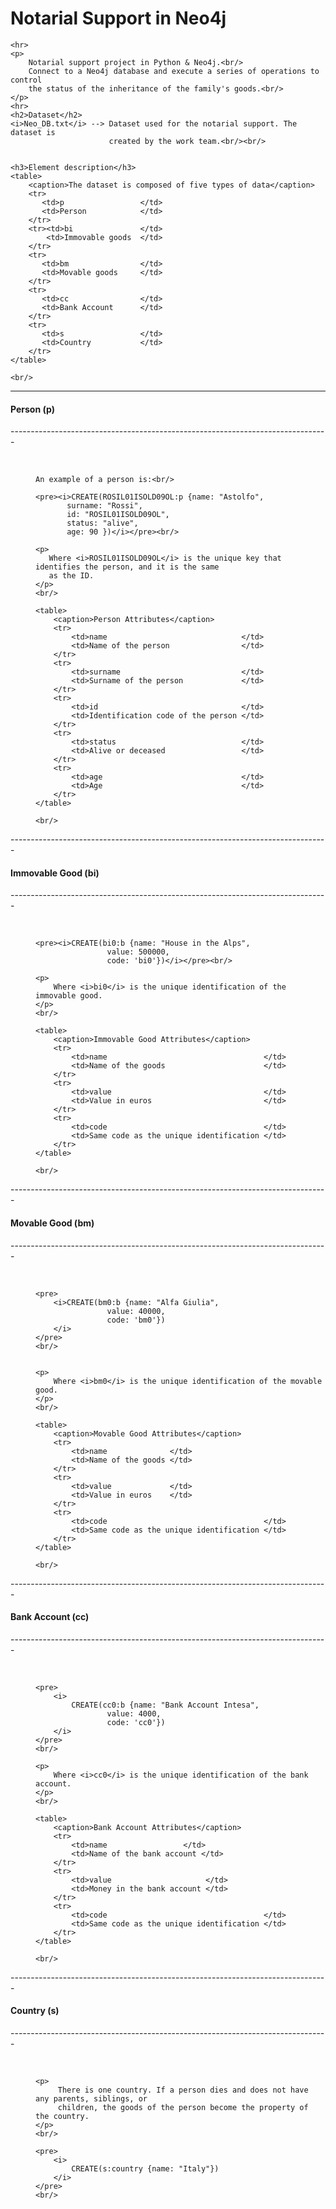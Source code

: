 
<h1>Notarial Support in Neo4j</h1>

    <hr>
    <p>
        Notarial support project in Python & Neo4j.<br/>
        Connect to a Neo4j database and execute a series of operations to control
        the status of the inheritance of the family's goods.<br/>
    </p>
    <hr>
    <h2>Dataset</h2>
    <i>Neo_DB.txt</i> --> Dataset used for the notarial support. The dataset is 
                          created by the work team.<br/><br/>
    
    
    <h3>Element description</h3>
    <table>
        <caption>The dataset is composed of five types of data</caption>
        <tr>
           <td>p                 </td>
           <td>Person            </td>
        </tr>
        <tr><td>bi               </td>
            <td>Immovable goods  </td>
        </tr>
        <tr>
           <td>bm                </td>
           <td>Movable goods     </td>
        </tr>
        <tr>
           <td>cc                </td>
           <td>Bank Account      </td>
        </tr>
        <tr>
           <td>s                 </td>
           <td>Country           </td>
        </tr>
    </table>
    
    <br/>

-------------------------------------------------------------------------------
<h4>Person (p)</h4>
-------------------------------------------------------------------------------
<dir>
    <br/>
    
    An example of a person is:<br/>
    
    <pre><i>CREATE(ROSIL01ISOLD09OL:p {name: "Astolfo",
           surname: "Rossi",   
           id: "ROSIL01ISOLD09OL",   
           status: "alive",
           age: 90 })</i></pre><br/>
    
    <p>
       Where <i>ROSIL01ISOLD09OL</i> is the unique key that identifies the person, and it is the same
       as the ID.
    </p>
    <br/>
    
    <table>
        <caption>Person Attributes</caption>
        <tr>
            <td>name                              </td>
            <td>Name of the person                </td>
        </tr>
        <tr>
            <td>surname                           </td>
            <td>Surname of the person             </td>
        </tr>
        <tr>
            <td>id                                </td>
            <td>Identification code of the person </td>
        </tr>
        <tr>
            <td>status                            </td>
            <td>Alive or deceased                 </td>
        </tr>
        <tr>
            <td>age                               </td>
            <td>Age                               </td>
        </tr>
    </table>
       
    <br/>
</dir>
-------------------------------------------------------------------------------
<h4>Immovable Good (bi)</h4>
-------------------------------------------------------------------------------
<dir>
    <br/>
    
    <pre><i>CREATE(bi0:b {name: "House in the Alps",
                    value: 500000,
    				code: 'bi0'})</i></pre><br/>
    
    <p>
        Where <i>bi0</i> is the unique identification of the immovable good.
    </p>
    <br/>
    
    <table>
        <caption>Immovable Good Attributes</caption>
        <tr>
            <td>name                                   </td>
            <td>Name of the goods                      </td>
        </tr>
        <tr>
            <td>value                                  </td>
            <td>Value in euros                         </td>
        </tr>
        <tr>
            <td>code                                   </td>
            <td>Same code as the unique identification </td>
        </tr>
    </table>
    
    <br/>
</dir>
-------------------------------------------------------------------------------
<h4>Movable Good (bm)</h4>
-------------------------------------------------------------------------------
<dir>
    <br/>
    
    <pre>
        <i>CREATE(bm0:b {name: "Alfa Giulia",
                    value: 40000,
    				code: 'bm0'})
    	</i>
    </pre>
    <br/>
    
    
    <p>
        Where <i>bm0</i> is the unique identification of the movable good.
    </p>
    <br/>
    
    <table>
        <caption>Movable Good Attributes</caption>
        <tr>
            <td>name              </td>
            <td>Name of the goods </td>
        </tr>
        <tr>
            <td>value             </td>
            <td>Value in euros    </td>
        </tr>
        <tr>
            <td>code                                   </td>
            <td>Same code as the unique identification </td>
        </tr>
    </table>
    
    <br/>
</dir>
-------------------------------------------------------------------------------
<h4>Bank Account (cc)</h4>
-------------------------------------------------------------------------------
<dir>
    <br/>
    
    
    <pre>
        <i>
            CREATE(cc0:b {name: "Bank Account Intesa",
                    value: 4000,
    				code: 'cc0'})
    	</i>
    </pre>
    <br/>
    
    <p>
        Where <i>cc0</i> is the unique identification of the bank account.
    </p>
    <br/>
    
    <table>
        <caption>Bank Account Attributes</caption>
        <tr>
            <td>name                 </td>
            <td>Name of the bank account </td>
        </tr>
        <tr>
            <td>value                     </td>
            <td>Money in the bank account </td>
        </tr>
        <tr>
            <td>code                                   </td>
            <td>Same code as the unique identification </td>
        </tr>
    </table>
    
    <br/>
</dir>
-------------------------------------------------------------------------------
<h4>Country (s)</h4>
-------------------------------------------------------------------------------
<dir>
    <br/>
    
    <p>
         There is one country. If a person dies and does not have any parents, siblings, or
         children, the goods of the person become the property of the country.
    </p>
    <br/>
    
    <pre>
        <i>
            CREATE(s:country {name: "Italy"})
        </i>
    </pre>
    <br/>
</dir>
<!-- ---------------------------------------------------------------------- -->
